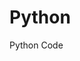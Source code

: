 # Python
Python Code
  
                            
              
              
           
         
   

